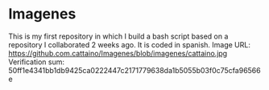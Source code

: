# Imagenes
This is my first repository in which I build a bash script based on a repository I collaborated 2 weeks ago. It is coded in spanish.
Image URL: https://github.com.cattaino/Imagenes/blob/imagenes/cattaino.jpg
Verification sum: 50ff1e4341bb1db9425ca0222447c2171779638da1b5055b03f0c75cfa96566e

